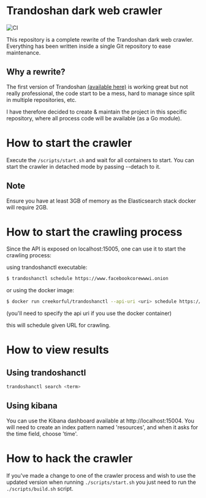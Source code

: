 # Trandoshan dark web crawler

![CI](https://github.com/creekorful/trandoshan/workflows/CI/badge.svg)

This repository is a complete rewrite of the Trandoshan dark web crawler. Everything has been written inside a single
Git repository to ease maintenance.

## Why a rewrite?

The first version of Trandoshan [(available here)](https://github.com/trandoshan-io) is working great but
not really professional, the code start to be a mess, hard to manage since split in multiple repositories, etc.

I have therefore decided to create & maintain the project in this specific repository, 
where all process code will be available (as a Go module).

# How to start the crawler

Execute the ``/scripts/start.sh`` and wait for all containers to start.
You can start the crawler in detached mode by passing --detach to it.

## Note

Ensure you have at least 3GB of memory as the Elasticsearch stack docker will require 2GB.

# How to start the crawling process

Since the API is exposed on localhost:15005, one can use it to start the crawling process:

using trandoshanctl executable:

```sh
$ trandoshanctl schedule https://www.facebookcorewwwi.onion
```

or using the docker image:

```sh
$ docker run creekorful/trandoshanctl --api-uri <uri> schedule https://www.facebookcorewwwi.onion
```

(you'll need to specify the api uri if you use the docker container) 

this will schedule given URL for crawling.

# How to view results

## Using trandoshanctl

```sh
trandoshanctl search <term>
```

## Using kibana

You can use the Kibana dashboard available at http://localhost:15004.
You will need to create an index pattern named 'resources', and when it asks for the time field, choose 'time'.

# How to hack the crawler

If you've made a change to one of the crawler process and wish to use the updated version when
running ``./scripts/start.sh`` you just need to run the ``./scripts/build.sh`` script.